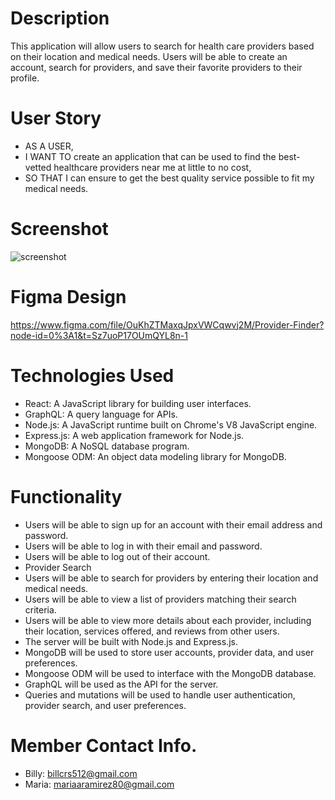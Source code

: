 # Description
This application will allow users to search for health care providers based on their location and medical needs. Users will be able to create an account, search for providers, and save their favorite providers to their profile.

# User Story
- AS A USER,
- I WANT TO create an application that can be used to find the best-vetted healthcare providers near me at little to no cost,
- SO THAT I can ensure to get the best quality service possible to fit my medical needs.

# Screenshot
![screenshot](https://user-images.githubusercontent.com/110949754/223309200-faa7fda8-f75b-4219-9554-b8bfaf6b05a7.JPG)

# Figma Design
https://www.figma.com/file/OuKhZTMaxqJpxVWCqwvj2M/Provider-Finder?node-id=0%3A1&t=Sz7uoP17OUmQYL8n-1

# Technologies Used
- React: A JavaScript library for building user interfaces.
- GraphQL: A query language for APIs.
- Node.js: A JavaScript runtime built on Chrome's V8 JavaScript engine.
- Express.js: A web application framework for Node.js.
- MongoDB: A NoSQL database program.
- Mongoose ODM: An object data modeling library for MongoDB.

# Functionality
- Users will be able to sign up for an account with their email address and password.
- Users will be able to log in with their email and password.
- Users will be able to log out of their account.
- Provider Search
- Users will be able to search for providers by entering their location and medical needs.
- Users will be able to view a list of providers matching their search criteria.
- Users will be able to view more details about each provider, including their location, services offered, and reviews from other users.
- The server will be built with Node.js and Express.js.
- MongoDB will be used to store user accounts, provider data, and user preferences.
- Mongoose ODM will be used to interface with the MongoDB database.
- GraphQL will be used as the API for the server.
- Queries and mutations will be used to handle user authentication, provider search, and user preferences.

# Member Contact Info.
- Billy: billcrs512@gmail.com
- Maria: mariaaramirez80@gmail.com
